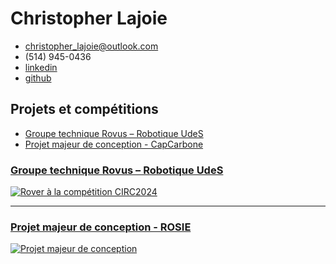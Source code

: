 # Christopher Lajoie

- <christopher_lajoie@outlook.com>
- (514) 945-0436
- [linkedin](https://www.linkedin.com/in/christopherlajoiegenierobotique)
- [github](https://github.com/ChristopherLajoie)

## Projets et compétitions

- [Groupe technique Rovus – Robotique UdeS](robotique-udes/robotique-udes)
- [Projet majeur de conception - CapCarbone](pmc/pmc)

### [Groupe technique Rovus – Robotique UdeS](robotique-udes/robotique-udes)

<div style="display: flex; align-items: center;">
  <a href="robotique-udes/robotique-udes">
  <img src="robotique-udes/media/rover-2025.jpeg" alt="Rover à la compétition CIRC2024">
</a>
</div>


--------------------------------------------------------------------------------

### [Projet majeur de conception - ROSIE](pmc/pmc)

<div style="display: flex; align-items: center;">
  <a href="pmc/pmc">
  <img src="pmc/media/image-0.jpg" alt="Projet majeur de conception">
</a>
</div>
